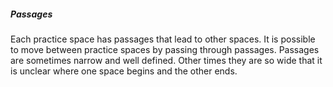 ##### Passages

Each practice space has passages that lead to other spaces. It is possible to move between practice spaces by passing through passages. Passages are sometimes narrow and well defined. Other times they are so wide that it is unclear where one space begins and the other ends.